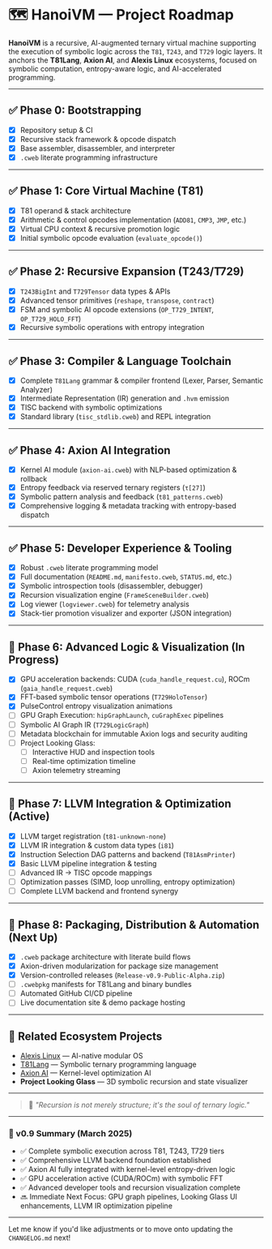 # 🗺️ HanoiVM — Project Roadmap

**HanoiVM** is a recursive, AI-augmented ternary virtual machine supporting the execution of symbolic logic across the `T81`, `T243`, and `T729` logic layers. It anchors the **T81Lang**, **Axion AI**, and **Alexis Linux** ecosystems, focused on symbolic computation, entropy-aware logic, and AI-accelerated programming.

---

## ✅ Phase 0: Bootstrapping

- [x] Repository setup & CI
- [x] Recursive stack framework & opcode dispatch
- [x] Base assembler, disassembler, and interpreter
- [x] `.cweb` literate programming infrastructure

---

## ✅ Phase 1: Core Virtual Machine (T81)

- [x] T81 operand & stack architecture
- [x] Arithmetic & control opcodes implementation (`ADD81`, `CMP3`, `JMP`, etc.)
- [x] Virtual CPU context & recursive promotion logic
- [x] Initial symbolic opcode evaluation (`evaluate_opcode()`)

---

## ✅ Phase 2: Recursive Expansion (T243/T729)

- [x] `T243BigInt` and `T729Tensor` data types & APIs
- [x] Advanced tensor primitives (`reshape`, `transpose`, `contract`)
- [x] FSM and symbolic AI opcode extensions (`OP_T729_INTENT`, `OP_T729_HOLO_FFT`)
- [x] Recursive symbolic operations with entropy integration

---

## ✅ Phase 3: Compiler & Language Toolchain

- [x] Complete `T81Lang` grammar & compiler frontend (Lexer, Parser, Semantic Analyzer)
- [x] Intermediate Representation (IR) generation and `.hvm` emission
- [x] TISC backend with symbolic optimizations
- [x] Standard library (`tisc_stdlib.cweb`) and REPL integration

---

## ✅ Phase 4: Axion AI Integration

- [x] Kernel AI module (`axion-ai.cweb`) with NLP-based optimization & rollback
- [x] Entropy feedback via reserved ternary registers (`τ[27]`)
- [x] Symbolic pattern analysis and feedback (`t81_patterns.cweb`)
- [x] Comprehensive logging & metadata tracking with entropy-based dispatch

---

## ✅ Phase 5: Developer Experience & Tooling

- [x] Robust `.cweb` literate programming model
- [x] Full documentation (`README.md`, `manifesto.cweb`, `STATUS.md`, etc.)
- [x] Symbolic introspection tools (disassembler, debugger)
- [x] Recursion visualization engine (`FrameSceneBuilder.cweb`)
- [x] Log viewer (`logviewer.cweb`) for telemetry analysis
- [x] Stack-tier promotion visualizer and exporter (JSON integration)

---

## 🔄 Phase 6: Advanced Logic & Visualization (In Progress)

- [x] GPU acceleration backends: CUDA (`cuda_handle_request.cu`), ROCm (`gaia_handle_request.cweb`)
- [x] FFT-based symbolic tensor operations (`T729HoloTensor`)
- [x] PulseControl entropy visualization animations
- [ ] GPU Graph Execution: `hipGraphLaunch`, `cuGraphExec` pipelines
- [ ] Symbolic AI Graph IR (`T729LogicGraph`)
- [ ] Metadata blockchain for immutable Axion logs and security auditing
- [ ] Project Looking Glass:
  - [ ] Interactive HUD and inspection tools
  - [ ] Real-time optimization timeline
  - [ ] Axion telemetry streaming

---

## 🔄 Phase 7: LLVM Integration & Optimization (Active)

- [x] LLVM target registration (`t81-unknown-none`)
- [x] LLVM IR integration & custom data types (`i81`)
- [x] Instruction Selection DAG patterns and backend (`T81AsmPrinter`)
- [x] Basic LLVM pipeline integration & testing
- [ ] Advanced IR → TISC opcode mappings
- [ ] Optimization passes (SIMD, loop unrolling, entropy optimization)
- [ ] Complete LLVM backend and frontend synergy

---

## 🔄 Phase 8: Packaging, Distribution & Automation (Next Up)

- [x] `.cweb` package architecture with literate build flows
- [x] Axion-driven modularization for package size management
- [x] Version-controlled releases (`Release-v0.9-Public-Alpha.zip`)
- [ ] `.cwebpkg` manifests for T81Lang and binary bundles
- [ ] Automated GitHub CI/CD pipeline
- [ ] Live documentation site & demo package hosting

---

## 🔗 Related Ecosystem Projects

- [Alexis Linux](https://github.com/copyl-sys) — AI-native modular OS
- [T81Lang](https://github.com/copyl-sys) — Symbolic ternary programming language
- [Axion AI](https://github.com/copyl-sys) — Kernel-level optimization AI
- **Project Looking Glass** — 3D symbolic recursion and state visualizer

---

> 🧠 *"Recursion is not merely structure; it's the soul of ternary logic."*

---

### 🔄 v0.9 Summary (March 2025)

- ✅ Complete symbolic execution across T81, T243, T729 tiers
- ✅ Comprehensive LLVM backend foundation established
- ✅ Axion AI fully integrated with kernel-level entropy-driven logic
- ✅ GPU acceleration active (CUDA/ROCm) with symbolic FFT
- ✅ Advanced developer tools and recursion visualization complete
- 🔜 Immediate Next Focus: GPU graph pipelines, Looking Glass UI enhancements, LLVM IR optimization pipeline

---

Let me know if you'd like adjustments or to move onto updating the `CHANGELOG.md` next!
